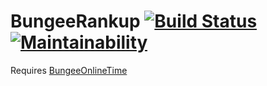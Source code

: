 # BungeeRankup [![Build Status](https://travis-ci.org/BeyondTheBeast/BungeeRankup.svg?branch=master)](https://travis-ci.org/BeyondTheBeast/BungeeRankup) [![Maintainability](https://api.codeclimate.com/v1/badges/3b7bcf5b62f007c36c23/maintainability)](https://codeclimate.com/github/BeyondTheBeast/BungeeRankup/maintainability)
Requires [BungeeOnlineTime](https://www.spigotmc.org/resources/bungeeonlinetime.795/)
